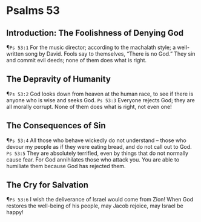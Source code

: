 # Psalms 53

## Introduction: The Foolishness of Denying God
¶`Ps 53:1` For the music director; according to the machalath style; a well-written song by David. Fools say to themselves, “There is no God.” They sin and commit evil deeds; none of them does what is right.

## The Depravity of Humanity
¶`Ps 53:2` God looks down from heaven at the human race, to see if there is anyone who is wise and seeks God.
`Ps 53:3` Everyone rejects God; they are all morally corrupt. None of them does what is right, not even one!

## The Consequences of Sin
¶`Ps 53:4` All those who behave wickedly do not understand – those who devour my people as if they were eating bread, and do not call out to God.
`Ps 53:5` They are absolutely terrified, even by things that do not normally cause fear. For God annihilates those who attack you. You are able to humiliate them because God has rejected them.

## The Cry for Salvation
¶`Ps 53:6` I wish the deliverance of Israel would come from Zion! When God restores the well-being of his people, may Jacob rejoice, may Israel be happy!
